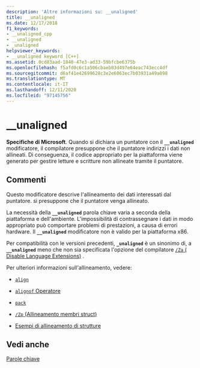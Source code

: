 ```yaml
---
description: 'Altre informazioni su: __unaligned'
title: __unaligned
ms.date: 12/17/2018
f1_keywords:
- __unaligned_cpp
- __unaligned
- _unaligned
helpviewer_keywords:
- __unaligned keyword [C++]
ms.assetid: 0cd83aad-1840-47e3-ad33-59bfcbe6375b
ms.openlocfilehash: f5afd0c6c1a506cbaeb03d497e64eac743ecc4df
ms.sourcegitcommit: d6af41e42699628c3e2e6063ec7b03931a49a098
ms.translationtype: MT
ms.contentlocale: it-IT
ms.lasthandoff: 12/11/2020
ms.locfileid: "97145756"
---
```

# <a name="__unaligned"></a>__unaligned

**Specifiche di Microsoft**. Quando si dichiara un puntatore con il **`__unaligned`** modificatore, il compilatore presuppone che il puntatore indirizzi i dati non allineati. Di conseguenza, il codice appropriato per la piattaforma viene generato per gestire letture e scritture non allineate tramite il puntatore.

## <a name="remarks"></a>Commenti

Questo modificatore descrive l'allineamento dei dati interessati dal puntatore. si presuppone che il puntatore venga allineato.

La necessità della **`__unaligned`** parola chiave varia a seconda della piattaforma e dell'ambiente. L'impossibilità di contrassegnare i dati in modo appropriato può comportare problemi di prestazioni, a causa di errori hardware. Il **`__unaligned`** modificatore non è valido per la piattaforma x86.

Per compatibilità con le versioni precedenti, **`_unaligned`** è un sinonimo di, a **`__unaligned`** meno che non sia specificata l'opzione del compilatore [ `/Za` \( Disable Language Extensions)](../build/reference/za-ze-disable-language-extensions.md) .

Per ulteriori informazioni sull'allineamento, vedere:

- [`align`](../cpp/align-cpp.md)

- [`alignof` Operatore](../cpp/alignof-operator.md)

- [`pack`](../preprocessor/pack.md)

- [`/Zp` (Allineamento membri struct)](../build/reference/zp-struct-member-alignment.md)

- [Esempi di allineamento di strutture](../build/x64-software-conventions.md#examples-of-structure-alignment)

## <a name="see-also"></a>Vedi anche

[Parole chiave](../cpp/keywords-cpp.md)
